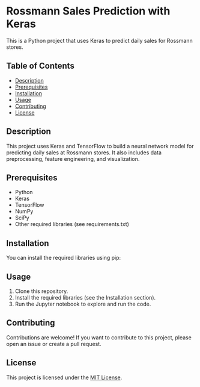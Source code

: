 
# Rossmann Sales Prediction with Keras

This is a Python project that uses Keras to predict daily sales for Rossmann stores.

## Table of Contents
- [Description](#description)
- [Prerequisites](#prerequisites)
- [Installation](#installation)
- [Usage](#usage)
- [Contributing](#contributing)
- [License](#license)

## Description
This project uses Keras and TensorFlow to build a neural network model for predicting daily sales at Rossmann stores. It also includes data preprocessing, feature engineering, and visualization.

## Prerequisites
- Python
- Keras
- TensorFlow
- NumPy
- SciPy
- Other required libraries (see requirements.txt)

## Installation
You can install the required libraries using pip:

## Usage
1. Clone this repository.
2. Install the required libraries (see the Installation section).
3. Run the Jupyter notebook to explore and run the code.

## Contributing
Contributions are welcome! If you want to contribute to this project, please open an issue or create a pull request.

## License
This project is licensed under the [MIT License](LICENSE).

